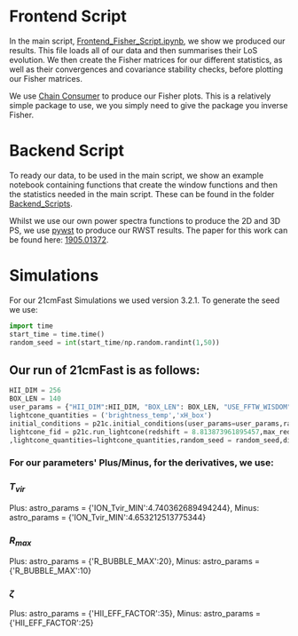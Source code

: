 # Frontend Script
In the main script, [Frontend_Fisher_Script.ipynb]([https://github.com/iny333/WM_Paper_repo/tree/main/](https://github.com/iny333/WM_Paper_repo/blob/main/Frontend_Fisher_Script.ipynb)), we show we produced our results. This file loads all of our data and then summarises their LoS evolution.
We then create the Fisher matrices for our different statistics, as well as their convergences and covariance stability checks, before plotting our Fisher matrices. 

We use [Chain Consumer](https://samreay.github.io/ChainConsumer/) to produce our Fisher plots. This is a relatively simple package to use, we you simply need to give the package 
you inverse Fisher. 

# Backend Script
To ready our data, to be used in the main script, we show an example notebook containing functions that 
create the window functions and then the statistics needed in the main script.
These can be found in the folder [Backend_Scripts](https://github.com/iny333/WM_Paper_repo/tree/main/Backend_Scripts).

Whilst we use our own power spectra functions to produce the 2D and 3D PS, we use [pywst](https://github.com/bregaldo/pywst/tree/master) to produce our RWST results. The paper for this work can be found here: [1905.01372](https://arxiv.org/abs/1905.01372).

# Simulations
For our 21cmFast Simulations we used version 3.2.1. To generate the seed we use:
```python
import time
start_time = time.time()
random_seed = int(start_time/np.random.randint(1,50))
```
## Our run of 21cmFast is as follows:
```python
HII_DIM = 256
BOX_LEN = 140
user_params = {"HII_DIM":HII_DIM, "BOX_LEN": BOX_LEN, "USE_FFTW_WISDOM": True,"USE_INTERPOLATION_TABLES": False}
lightcone_quantities = ('brightness_temp','xH_box')
initial_conditions = p21c.initial_conditions(user_params=user_params,random_seed=random_seed, direc=output_dir)
lightcone_fid = p21c.run_lightcone(redshift = 8.813873961895457,max_redshift=9.372252076209087,init_box = initial_conditions
,lightcone_quantities=lightcone_quantities,random_seed = random_seed,direc = output_dir,zprime_step_factor=1.0005)
```
### For our parameters' Plus/Minus, for the derivatives, we use:
### $T_{vir}$
Plus: astro_params = {'ION_Tvir_MIN':4.740362689494244}, Minus: astro_params = {'ION_Tvir_MIN':4.653212513775344}
### $R_{max}$
Plus: astro_params = {'R_BUBBLE_MAX':20}, Minus: astro_params = {'R_BUBBLE_MAX':10}
### $\zeta$
Plus: astro_params = {'HII_EFF_FACTOR':35}, Minus: astro_params = {'HII_EFF_FACTOR':25}
